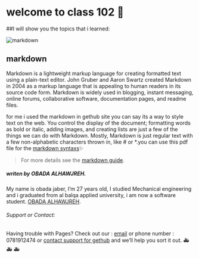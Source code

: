 # welcome to class 102 &#128640;

##I will show you the topics that i learned:

![markdown](https://upload.wikimedia.org/wikipedia/commons/thumb/4/48/Markdown-mark.svg/1200px-Markdown-mark.svg.png)
## markdown

Markdown is a lightweight markup language for creating formatted text using a plain-text editor. John Gruber and Aaron Swartz created Markdown in 2004 as a markup language that is appealing to human readers in its source code form. Markdown is widely used in blogging, instant messaging, online forums, collaborative software, documentation pages, and readme files.

for me i used the markdown in gethub site you can say its a way to style text on the web. You control the display of the document; formatting words as bold or italic, 
adding images, and creating lists are just a few of the things we can do with Markdown. Mostly, Markdown is just regular text with a few non-alphabetic characters thrown in,
like # or *.you can use this pdf file for the [markdown syntaxs](https://guides.github.com/pdfs/markdown-cheatsheet-online.pdf):sparkles:


>For more details see the [markdown guide](https://www.markdownguide.org/getting-started/).

##### *writen by OBADA ALHAWJREH.*

My name is obada jaber, I’m 27 years old, I studied Mechanical engineering and i graduated from al balqa applied university, i am now a software student. [OBADA ALHAWJREH](https://github.com/Obada-gh). 

###### *Support or Contact:*

Having trouble with Pages? Check out our : [email](obada7jaber7@gmail.com) or phone number : 0781912474 or [contact support for gethub](https://support.github.com/contact) and we’ll help you sort it out. &#x1F691; &#x1F691; &#x1F691;



